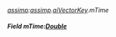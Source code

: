 _[assimp](../../modules/assimp/assimp-module.md):[assimp](../../modules/assimp/assimp-module.md).[aiVectorKey](../../modules/assimp/assimp-aivectorkey.md).mTime_
##### Field mTime:[Double](../../modules/wonkey/wonkey-types-double.md)
